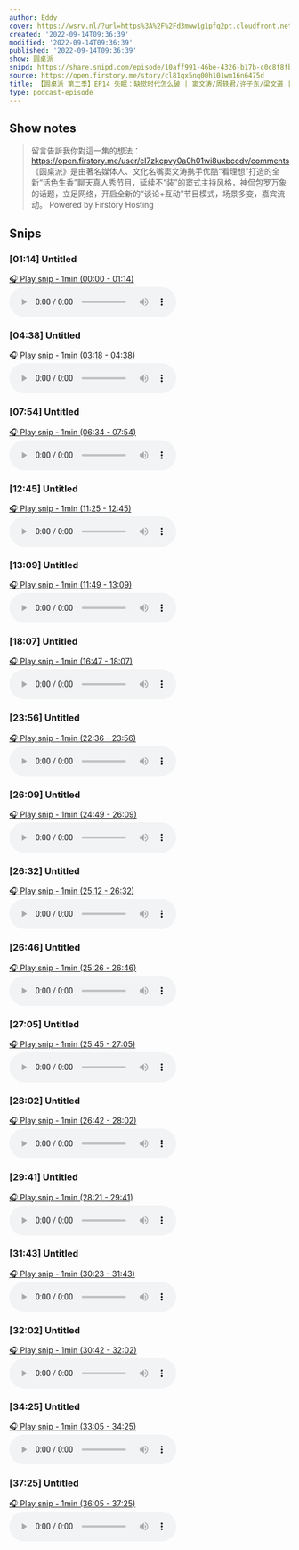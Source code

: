 ```yaml
---
author: Eddy
cover: https://wsrv.nl/?url=https%3A%2F%2Fd3mww1g1pfq2pt.cloudfront.net%2FAvatar%2Fcl7zkcpvy0a0h01wi8uxbccdv%2F1666234585141.jpg&w=200&h=200
created: '2022-09-14T09:36:39'
modified: '2022-09-14T09:36:39'
published: '2022-09-14T09:36:39'
show: 圆桌派
snipd: https://share.snipd.com/episode/10aff991-46be-4326-b17b-c0c8f8fbe1a3
source: https://open.firstory.me/story/cl81qx5nq00h101wm16n6475d
title: 【圆桌派 第二季】EP14 失眠：缺觉时代怎么破 | 窦文涛/周轶君/许子东/梁文道 | 优酷纪实 YOUKU DOCUMENTARY
type: podcast-episode
---
```



## Show notes
> 留言告訴我你對這一集的想法：  https://open.firstory.me/user/cl7zkcpvy0a0h01wi8uxbccdv/comments   《圆桌派》是由著名媒体人、文化名嘴窦文涛携手优酷“看理想”打造的全新“活色生香”聊天真人秀节目，延续不“装”的窦式主持风格，神侃包罗万象的话题，立足网络，开启全新的“谈论+互动”节目模式，场景多变，嘉宾流动。
> Powered by  Firstory Hosting

## Snips
### [01:14] Untitled
[🎧 Play snip - 1min️ (00:00 - 01:14)](https://share.snipd.com/snip/48a8f87d-51ec-47e8-8c7d-48f3e8e20801)
<audio controls> <source src="https://backend.endpoints.firstory-709db.cloud.goog/play.mp3?url=https%3A%2F%2Fd3mww1g1pfq2pt.cloudfront.net%2FRecord%2Fcl7zkcpvy0a0h01wi8uxbccdv%2Fcl81qx5nq00h201wm4m04gti9.mp3%3Fv%3D1663167561483#t=00:00,01:14"> </audio>
### [04:38] Untitled
[🎧 Play snip - 1min️ (03:18 - 04:38)](https://share.snipd.com/snip/9762e379-a771-4bfb-8ed5-282239bc3e80)
<audio controls> <source src="https://backend.endpoints.firstory-709db.cloud.goog/play.mp3?url=https%3A%2F%2Fd3mww1g1pfq2pt.cloudfront.net%2FRecord%2Fcl7zkcpvy0a0h01wi8uxbccdv%2Fcl81qx5nq00h201wm4m04gti9.mp3%3Fv%3D1663167561483#t=03:18,04:38"> </audio>
### [07:54] Untitled
[🎧 Play snip - 1min️ (06:34 - 07:54)](https://share.snipd.com/snip/20678a33-b077-4b19-ab1e-d4d7d95f1c93)
<audio controls> <source src="https://backend.endpoints.firstory-709db.cloud.goog/play.mp3?url=https%3A%2F%2Fd3mww1g1pfq2pt.cloudfront.net%2FRecord%2Fcl7zkcpvy0a0h01wi8uxbccdv%2Fcl81qx5nq00h201wm4m04gti9.mp3%3Fv%3D1663167561483#t=06:34,07:54"> </audio>
### [12:45] Untitled
[🎧 Play snip - 1min️ (11:25 - 12:45)](https://share.snipd.com/snip/3316ec4e-387a-4ab7-a786-bd9242d722ad)
<audio controls> <source src="https://backend.endpoints.firstory-709db.cloud.goog/play.mp3?url=https%3A%2F%2Fd3mww1g1pfq2pt.cloudfront.net%2FRecord%2Fcl7zkcpvy0a0h01wi8uxbccdv%2Fcl81qx5nq00h201wm4m04gti9.mp3%3Fv%3D1663167561483#t=11:25,12:45"> </audio>
### [13:09] Untitled
[🎧 Play snip - 1min️ (11:49 - 13:09)](https://share.snipd.com/snip/eca55be2-3bbd-4201-8c96-a82905427723)
<audio controls> <source src="https://backend.endpoints.firstory-709db.cloud.goog/play.mp3?url=https%3A%2F%2Fd3mww1g1pfq2pt.cloudfront.net%2FRecord%2Fcl7zkcpvy0a0h01wi8uxbccdv%2Fcl81qx5nq00h201wm4m04gti9.mp3%3Fv%3D1663167561483#t=11:49,13:09"> </audio>
### [18:07] Untitled
[🎧 Play snip - 1min️ (16:47 - 18:07)](https://share.snipd.com/snip/256810b0-f86a-4588-ac6a-828c6700feec)
<audio controls> <source src="https://backend.endpoints.firstory-709db.cloud.goog/play.mp3?url=https%3A%2F%2Fd3mww1g1pfq2pt.cloudfront.net%2FRecord%2Fcl7zkcpvy0a0h01wi8uxbccdv%2Fcl81qx5nq00h201wm4m04gti9.mp3%3Fv%3D1663167561483#t=16:47,18:07"> </audio>
### [23:56] Untitled
[🎧 Play snip - 1min️ (22:36 - 23:56)](https://share.snipd.com/snip/ac16b9b3-04d5-4722-ac3a-4e376bb21279)
<audio controls> <source src="https://backend.endpoints.firstory-709db.cloud.goog/play.mp3?url=https%3A%2F%2Fd3mww1g1pfq2pt.cloudfront.net%2FRecord%2Fcl7zkcpvy0a0h01wi8uxbccdv%2Fcl81qx5nq00h201wm4m04gti9.mp3%3Fv%3D1663167561483#t=22:36,23:56"> </audio>
### [26:09] Untitled
[🎧 Play snip - 1min️ (24:49 - 26:09)](https://share.snipd.com/snip/b63962fa-83eb-4b9d-a55f-22acbf62ea89)
<audio controls> <source src="https://backend.endpoints.firstory-709db.cloud.goog/play.mp3?url=https%3A%2F%2Fd3mww1g1pfq2pt.cloudfront.net%2FRecord%2Fcl7zkcpvy0a0h01wi8uxbccdv%2Fcl81qx5nq00h201wm4m04gti9.mp3%3Fv%3D1663167561483#t=24:49,26:09"> </audio>
### [26:32] Untitled
[🎧 Play snip - 1min️ (25:12 - 26:32)](https://share.snipd.com/snip/4878fe89-c608-49f5-91b1-1cdf4809c19c)
<audio controls> <source src="https://backend.endpoints.firstory-709db.cloud.goog/play.mp3?url=https%3A%2F%2Fd3mww1g1pfq2pt.cloudfront.net%2FRecord%2Fcl7zkcpvy0a0h01wi8uxbccdv%2Fcl81qx5nq00h201wm4m04gti9.mp3%3Fv%3D1663167561483#t=25:12,26:32"> </audio>
### [26:46] Untitled
[🎧 Play snip - 1min️ (25:26 - 26:46)](https://share.snipd.com/snip/34ca7af0-d8d7-454c-8707-997e9ca22fab)
<audio controls> <source src="https://backend.endpoints.firstory-709db.cloud.goog/play.mp3?url=https%3A%2F%2Fd3mww1g1pfq2pt.cloudfront.net%2FRecord%2Fcl7zkcpvy0a0h01wi8uxbccdv%2Fcl81qx5nq00h201wm4m04gti9.mp3%3Fv%3D1663167561483#t=25:26,26:46"> </audio>
### [27:05] Untitled
[🎧 Play snip - 1min️ (25:45 - 27:05)](https://share.snipd.com/snip/1616ac83-e5ab-4764-a043-773adc69a611)
<audio controls> <source src="https://backend.endpoints.firstory-709db.cloud.goog/play.mp3?url=https%3A%2F%2Fd3mww1g1pfq2pt.cloudfront.net%2FRecord%2Fcl7zkcpvy0a0h01wi8uxbccdv%2Fcl81qx5nq00h201wm4m04gti9.mp3%3Fv%3D1663167561483#t=25:45,27:05"> </audio>
### [28:02] Untitled
[🎧 Play snip - 1min️ (26:42 - 28:02)](https://share.snipd.com/snip/895e9166-cee7-4409-80bc-b8c207cb8ce2)
<audio controls> <source src="https://backend.endpoints.firstory-709db.cloud.goog/play.mp3?url=https%3A%2F%2Fd3mww1g1pfq2pt.cloudfront.net%2FRecord%2Fcl7zkcpvy0a0h01wi8uxbccdv%2Fcl81qx5nq00h201wm4m04gti9.mp3%3Fv%3D1663167561483#t=26:42,28:02"> </audio>
### [29:41] Untitled
[🎧 Play snip - 1min️ (28:21 - 29:41)](https://share.snipd.com/snip/82ee2fc1-b776-468a-a774-7cd3885a0c6c)
<audio controls> <source src="https://backend.endpoints.firstory-709db.cloud.goog/play.mp3?url=https%3A%2F%2Fd3mww1g1pfq2pt.cloudfront.net%2FRecord%2Fcl7zkcpvy0a0h01wi8uxbccdv%2Fcl81qx5nq00h201wm4m04gti9.mp3%3Fv%3D1663167561483#t=28:21,29:41"> </audio>
### [31:43] Untitled
[🎧 Play snip - 1min️ (30:23 - 31:43)](https://share.snipd.com/snip/31fddf57-aa7d-47bc-bfeb-dc7b9c0240e6)
<audio controls> <source src="https://backend.endpoints.firstory-709db.cloud.goog/play.mp3?url=https%3A%2F%2Fd3mww1g1pfq2pt.cloudfront.net%2FRecord%2Fcl7zkcpvy0a0h01wi8uxbccdv%2Fcl81qx5nq00h201wm4m04gti9.mp3%3Fv%3D1663167561483#t=30:23,31:43"> </audio>
### [32:02] Untitled
[🎧 Play snip - 1min️ (30:42 - 32:02)](https://share.snipd.com/snip/8b63de97-b656-4be2-855e-b8899de393f2)
<audio controls> <source src="https://backend.endpoints.firstory-709db.cloud.goog/play.mp3?url=https%3A%2F%2Fd3mww1g1pfq2pt.cloudfront.net%2FRecord%2Fcl7zkcpvy0a0h01wi8uxbccdv%2Fcl81qx5nq00h201wm4m04gti9.mp3%3Fv%3D1663167561483#t=30:42,32:02"> </audio>
### [34:25] Untitled
[🎧 Play snip - 1min️ (33:05 - 34:25)](https://share.snipd.com/snip/a5aad0a5-7611-4f99-9023-350912fd0b34)
<audio controls> <source src="https://backend.endpoints.firstory-709db.cloud.goog/play.mp3?url=https%3A%2F%2Fd3mww1g1pfq2pt.cloudfront.net%2FRecord%2Fcl7zkcpvy0a0h01wi8uxbccdv%2Fcl81qx5nq00h201wm4m04gti9.mp3%3Fv%3D1663167561483#t=33:05,34:25"> </audio>
### [37:25] Untitled
[🎧 Play snip - 1min️ (36:05 - 37:25)](https://share.snipd.com/snip/9705afbd-0e37-4a60-a572-b79b3e6c45cb)
<audio controls> <source src="https://backend.endpoints.firstory-709db.cloud.goog/play.mp3?url=https%3A%2F%2Fd3mww1g1pfq2pt.cloudfront.net%2FRecord%2Fcl7zkcpvy0a0h01wi8uxbccdv%2Fcl81qx5nq00h201wm4m04gti9.mp3%3Fv%3D1663167561483#t=36:05,37:25"> </audio>
